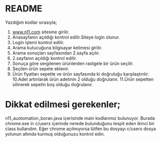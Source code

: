 # README

Yazdığım kodlar sırasıyla;
1. www.n11.com sitesine girilir.
2. Anasayfanın açıldığı kontrol edilir.Siteye login olunur.
3. Login işlemi kontrol edilir.
4. Arama kutucuğuna bilgisayar kelimesi girilir.
5. Arama sonuçları sayfasından 2.sayfa açılır.
6. 2.sayfanın açıldığı kontrol edilir.
7. Sonuça göre sergilenen ürünlerden rastgele bir ürün seçilir.
8. Seçilen ürün sepete eklenir.
9. Ürün fiyatları sepette ve ürün sayfasında ki doğruluğu karşılaştırılır.
10.Adet artırılarak ürün adetinin 2 olduğu doğrulanır.
11.Ürün sepetten silinerek sepetin boş olduğu doğrulanır.


# Dikkat edilmesi gerekenler;
n11_auotomation_boran.java içerisinde main kodlarımız bulunuyor. Burada chrome.exe in c/users içerinde nerede bulunduğunu tespit eden ikinci bir class kullandım. Eğer chrome açılmıyorsa lütfen bu dosyayı c/users dosya yolunun altında kurmuş olduğunuzu kontrol edin.
